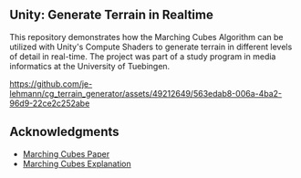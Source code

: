## Unity: Generate Terrain in Realtime 

This repository demonstrates how the Marching Cubes Algorithm can be utilized with Unity's Compute Shaders to generate terrain in different levels of detail in real-time. The project was part of a study program in media informatics at the University of Tuebingen.

https://github.com/je-lehmann/cg_terrain_generator/assets/49212649/563edab8-006a-4ba2-96d9-22ce2c252abe

<!-- ACKNOWLEDGMENTS -->
## Acknowledgments
* [Marching Cubes Paper](https://dl.acm.org/doi/pdf/10.1145/280811.281026)
* [Marching Cubes Explanation](https://paulbourke.net/geometry/polygonise/)

